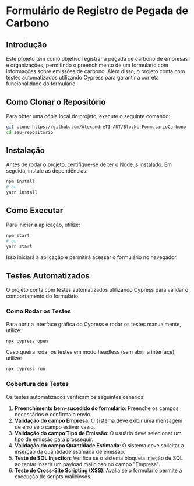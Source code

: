 # Formulário de Registro de Pegada de Carbono

## Introdução
Este projeto tem como objetivo registrar a pegada de carbono de empresas e organizações, permitindo o preenchimento de um formulário com informações sobre emissões de carbono. Além disso, o projeto conta com testes automatizados utilizando Cypress para garantir a correta funcionalidade do formulário.

## Como Clonar o Repositório
Para obter uma cópia local do projeto, execute o seguinte comando:

```sh
git clone https://github.com/AlexandreTI-AUT/Blockc-FormularioCarbono
cd seu-repositorio
```

## Instalação
Antes de rodar o projeto, certifique-se de ter o Node.js instalado. Em seguida, instale as dependências:

```sh
npm install
# ou
yarn install
```

## Como Executar
Para iniciar a aplicação, utilize:

```sh
npm start
# ou
yarn start
```

Isso iniciará a aplicação e permitirá acessar o formulário no navegador.

## Testes Automatizados
O projeto conta com testes automatizados utilizando Cypress para validar o comportamento do formulário.

### Como Rodar os Testes
Para abrir a interface gráfica do Cypress e rodar os testes manualmente, utilize:

```sh
npx cypress open
```

Caso queira rodar os testes em modo headless (sem abrir a interface), utilize:

```sh
npx cypress run
```

### Cobertura dos Testes
Os testes automatizados verificam os seguintes cenários:

1. **Preenchimento bem-sucedido do formulário**: Preenche os campos necessários e confirma o envio.
2. **Validação do campo Empresa**: O sistema deve exibir uma mensagem de erro se o campo estiver vazio.
3. **Validação do campo Tipo de Emissão**: O usuário deve selecionar um tipo de emissão para prosseguir.
4. **Validação do campo Quantidade Estimada**: O sistema deve solicitar a inserção da quantidade estimada de emissão.
5. **Teste de SQL Injection**: Verifica se o sistema bloqueia injeção de SQL ao tentar inserir um payload malicioso no campo "Empresa".
6. **Teste de Cross-Site Scripting (XSS)**: Avalia se o formulário permite a execução de scripts maliciosos.


